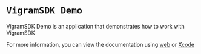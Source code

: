 # ``VigramSDK Demo``

VigramSDK Demo is an application that demonstrates how to work with VigramSDK

For more information, you can view the documentation using [web](https://vigram-gmbh.github.io/SDK_iOS_viDoc_Distribution/documentation/vigramsdk/)  or [Xcode](https://vigram-gmbh.github.io/SDK_iOS_viDoc_Distribution/tutorials/viewdocs/)